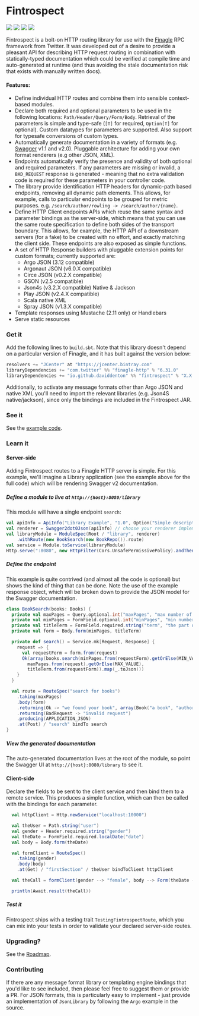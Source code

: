 <h1 class="githubpageheader">Fintrospect</h1>
<a class="githubpageheader" href="https://travis-ci.org/daviddenton/fintrospect" target="_top"><img src="https://travis-ci.org/daviddenton/fintrospect.svg?branch=master"/></a>
<a class="githubpageheader" href="https://coveralls.io/github/daviddenton/fintrospect?branch=master" target="_top"><img src="https://coveralls.io/repos/daviddenton/fintrospect/badge.svg?branch=master"/></a>
<a class="githubpageheader" href="https://bintray.com/daviddenton/maven/fintrospect/_latestVersion" target="_top"><img src="https://api.bintray.com/packages/daviddenton/maven/fintrospect/images/download.svg"/></a>
<a class="githubpageheader" href="https://bintray.com/daviddenton/maven/fintrospect/view?source=watch" target="_top"><img src="https://www.bintray.com/docs/images/bintray_badge_color.png"/></a>

Fintrospect is a bolt-on HTTP routing library for use with the <a href="http://twitter.github.io/finagle/" target="_top">Finagle</a> RPC framework from Twitter. It was developed out of a desire to provide a pleasant API for describing HTTP request routing in combination with statically-typed documentation which could be verified at compile time and auto-generated at runtime (and thus avoiding the stale documentation risk that exists with manually written docs).

#### Features:
- Define individual HTTP routes and combine them into sensible context-based modules.
- Declare both required and optional parameters to be used in the following locations: ```Path/Header/Query/Form/Body```. Retrieval of the parameters is simple and type-safe (```[T]``` for required, ```Option[T]``` for optional). Custom datatypes
for parameters are supported. Also support for typesafe conversions of custom types.
- Automatically generate documentation in a variety of formats (e.g. <a href="http://swagger.io/" target="_top">Swagger</a> v1.1 and v2.0). Pluggable architecture for adding your own format renderers (e.g other JSON, XML).
- Endpoints automatically verify the presence and validity of both optional and required parameters. If any parameters are missing or invalid, a ```BAD_REQUEST``` response is generated - meaning that no extra validation code is required for these parameters in your controller code.
- The library provide identification HTTP headers for dynamic-path based endpoints, removing all dynamic path elements. This allows, for example, calls to particular endpoints to be grouped for metric purposes. e.g. ```/search/author/rowling -> /search/author/{name}```.
- Define HTTP Client endpoints APIs which reuse the same syntax and parameter bindings as the server-side, which means that you can use the same route specification to define both sides of the transport boundary. This allows, for example,
the HTTP API of a downstream servers (for a fake) to be created with no effort, and exactly matching the client side. These endpoints are also exposed as simple functions.
- A set of HTTP Response builders with pluggable extension points for custom formats; currently supported are:
  - Argo JSON (3.12 compatible)
  - Argonaut JSON (v6.0.X compatible)
  - Circe JSON (v0.2.X compatible)
  - GSON (v2.5 compatible)
  - Json4s (v3.2.X compatible) Native & Jackson
  - Play JSON (v2.4.X compatible)
  - Scala native XML
  - Spray JSON (v1.3.X compatible)
- Template responses using Mustache (2.11 only) or Handlebars
- Serve static resources

### Get it
Add the following lines to ```build.sbt```. Note that this library doesn't depend on a particular version of Finagle,
and it has built against the version below:

```scala
resolvers += "JCenter" at "https://jcenter.bintray.com"
libraryDependencies += "com.twitter" %% "finagle-http" % "6.31.0"
libraryDependencies += "io.github.daviddenton" %% "fintrospect" % "X.X.X"
```

Additionally, to activate any message formats other than Argo JSON and native XML you'll need to import the relevant libraries (e.g. Json4S native/jackson), since only the bindings are included in the Fintrospect JAR.

### See it
See the <a href="https://github.com/daviddenton/fintrospect/tree/master/src/test/scala/examples" target="_top">example code</a>.

### Learn it

#### Server-side
Adding Fintrospect routes to a Finagle HTTP server is simple. For this example, we'll imagine a Library application (see the example above for the full code) which will be rendering Swagger v2 documentation.
##### Define a module to live at ```http://{host}:8080/library```
This module will have a single endpoint ```search```:

```scala
val apiInfo = ApiInfo("Library Example", "1.0", Option("Simple description"))
val renderer = Swagger2dot0Json(apiInfo) // choose your renderer implementation
val libraryModule = ModuleSpec(Root / "library", renderer)
    .withRoute(new BookSearch(new BookRepo()).route)
val service = Module.toService(libraryModule)
Http.serve(":8080", new HttpFilter(Cors.UnsafePermissivePolicy).andThen(service)) // remember to make your own Cors Policy for prod!
```

##### Define the endpoint
This example is quite contrived (and almost all the code is optional) but shows the kind of thing that can be done. Note the use of the example response object, which will be broken down to provide the JSON model for the Swagger documentation.

```scala
class BookSearch(books: Books) {
  private val maxPages = Query.optional.int("maxPages", "max number of pages in book")
  private val minPages = FormField.optional.int("minPages", "min number of pages in book")
  private val titleTerm = FormField.required.string("term", "the part of the title to look for")
  private val form = Body.form(minPages, titleTerm)

  private def search() = Service.mk[Request, Response] { 
    request => {
      val requestForm = form.from(request)
      Ok(array(books.search(minPages.from(requestForm).getOrElse(MIN_VALUE),
        maxPages.from(request).getOrElse(MAX_VALUE),
        titleTerm.from(requestForm)).map(_.toJson)))
    }
  }

  val route = RouteSpec("search for books")
    .taking(maxPages)
    .body(form)
    .returning(Ok -> "we found your book", array(Book("a book", "authorName", 99).toJson))
    .returning(BadRequest -> "invalid request")
    .producing(APPLICATION_JSON)
    .at(Post) / "search" bindTo search
}
```

##### View the generated documentation
The auto-generated documentation lives at the root of the module, so point the Swagger UI at ```http://{host}:8080/library``` to see it.

#### Client-side
Declare the fields to be sent to the client service and then bind them to a remote service. This produces a simple function, which can then be called with the bindings for each parameter.
```scala
  val httpClient = Http.newService("localhost:10000")

  val theUser = Path.string("user")
  val gender = Header.required.string("gender")
  val theDate = FormField.required.localDate("date")
  val body = Body.form(theDate)

  val formClient = RouteSpec()
    .taking(gender)
    .body(body)
    .at(Get) / "firstSection" / theUser bindToClient httpClient

  val theCall = formClient(gender --> "female", body --> Form(theDate --> LocalDate.of(2015, 1, 1)), theUser --> System.getenv("USER"))

  println(Await.result(theCall))
```

##### Test it
Fintrospect ships with a testing trait ```TestingFintrospectRoute```, which you can mix into your tests in order to validate your declared server-side routes.

### Upgrading?
See the <a href="https://github.com/daviddenton/fintrospect/blob/master/RELEASE.md" target="_top">Roadmap</a>.

### Contributing
If there are any message format library or templating engine bindings that you'd like to see included, then please feel free to suggest them or provide a PR. For JSON formats, this
is particularly easy to implement - just provide an implementation of ```JsonLibrary``` by following the ```Argo``` example in the source.
